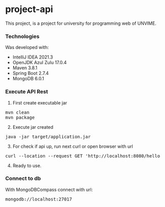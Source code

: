 # project-api #
This project, is a project for university for programming  web of UNVIME.

### Technologies ###
Was developed with:
- IntelliJ IDEA 2021.3
- OpenJDK Azul Zulu 17.0.4
- Maven 3.8.1
- Spring Boot 2.7.4
- MongoDB 6.0.1

### Execute API Rest ###

1. First create executable jar
<pre>
mvn clean
mvn package
</pre>
2. Execute jar created
<pre>java -jar target/application.jar</pre>
3. For check if api up, run next curl or open browser with url
<pre>curl --location --request GET 'http://localhost:8080/hello</pre>
4. Ready to use.

### Connect to db ###

With MongoDBCompass connect with url:
<pre>mongodb://localhost:27017</pre>
